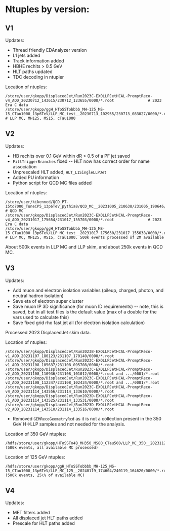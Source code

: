 # Ntuples by version:

## V1
Updates: 
* Thread friendly EDAnalyzer version
* L1 jets added
* Track information added
* HBHE rechits > 0.5 GeV
* HLT paths updated
* TDC decoding in ntupler

Location of ntuples:
```
/store/user/gkopp/DisplacedJet/Run2023C-EXOLLPJetHCAL-PromptReco-v4_AOD_20230712_143615/230712_123655/0000/*.root				# 2023 Era C data
/store/user/gkopp/ggH_HToSSTobbbb_MH-125_MS-15_CTau1000_13p6TeV/LLP_MC_test__20230713_102955/230713_083027/0000/*.root			# LLP MC, MH125, MS15, cTau1000
```

## V2
Updates:
* HB rechits over 0.1 GeV within dR < 0.5 of a PF jet saved
* `FillTriggerBranches` fixed -- HLT now has correct order for name association
* Unprescaled HLT added, `HLT_L1SingleLLPJet`
* Added PU information
* Python script for QCD MC files added

Location of ntuples:
```
/store/user/kikenned/QCD_PT-15to7000_TuneCP5_13p6TeV_pythia8/QCD_MC__20231005_210638/231005_190646/0000/*.root					# QCD MC
/store/user/gkopp/DisplacedJet/Run2023C-EXOLLPJetHCAL-PromptReco-v4_AOD_20231017_175654/231017_155703/0000/*.root				# 2023 Era C data
/store/user/gkopp/ggH_HToSSTobbbb_MH-125_MS-15_CTau1000_13p6TeV/LLP_MC_test__20231017_175630/231017_155638/0000/*.root			# LLP MC, MH125, MS15, cTau1000. 500k events processed of 2M available 
```
About 500k events in LLP MC and LLP skim, and about 250k events in QCD MC. 

## V3
Updates:
* Add muon and electron isolation variables (pileup, charged, photon, and neutral hadron isolation)
* Save eta of electron super cluster
* Save muon IP 3D significance (for muon ID requirements) -- note, this is saved, but in all test files is the default value (max of a double for the vars used to calculate this)
* Save fixed grid rho fast jet all (for electron isolation calculation)

Processed 2023 DisplacedJet skim data.

Location of ntuples:
```
/store/user/gkopp/DisplacedJet/Run2023B-EXOLLPJetHCAL-PromptReco-v1_AOD_20231107_180123/231107_170140/0000/*.root
/store/user/gkopp/DisplacedJet/Run2023C-EXOLLPJetHCAL-PromptReco-v1_AOD_20231108_105637/231108_095708/0000/*.root
/store/user/gkopp/DisplacedJet/Run2023C-EXOLLPJetHCAL-PromptReco-v2_AOD_20231108_110936/231108_101012/0000/*.root and .../0001/*.root
/store/user/gkopp/DisplacedJet/Run2023C-EXOLLPJetHCAL-PromptReco-v3_AOD_20231108_112347/231108_102434/0000/*.root and .../0001/*.root
/store/user/gkopp/DisplacedJet/Run2023C-EXOLLPJetHCAL-PromptReco-v4_AOD_20231114_143556/231114_133610/0000/*.root
/store/user/gkopp/DisplacedJet/Run2023D-EXOLLPJetHCAL-PromptReco-v1_AOD_20231114_143525/231114_133531/0000/*.root
/store/user/gkopp/DisplacedJet/Run2023D-EXOLLPJetHCAL-PromptReco-v2_AOD_20231114_143510/231114_133516/0000/*.root
```

* Removed `GEMRecoGeometryRcd` as it is not a collection present in the 350 GeV H->LLP samples and not needed for the analysis.

Location of 350 GeV ntuples:
```
/hdfs/store/user/gkopp/HToSSTo4B_MH350_MS80_CTau500/LLP_MC_350__20231129_104033/231129_094141/0000/*.root (500k events, all available MC processed)
```

Location of 125 GeV ntuples:
```
/hdfs/store/user/gkopp/ggH_HToSSTobbbb_MH-125_MS-15_CTau1000_13p6TeV/LLP_MC_125__20240119_174604/240119_164620/0000/*.root (500k events, 25\% of available MC)
```

## V4
Updates:
* MET filters added
* All displaced jet HLT paths added
* Prescale for HLT paths added